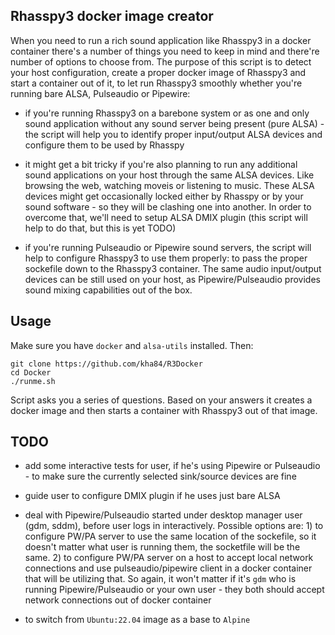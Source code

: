 ## Rhasspy3 docker image creator

When you need to run a rich sound application like Rhasspy3 in a docker container there's a number of things you need to keep in mind and there're number of options to choose from.
The purpose of this script is to detect your host configuration, create a proper docker image of Rhasspy3 and start a container out of it, to let run Rhasspy3 smoothly whether you're running bare ALSA, Pulseaudio or Pipewire:

* if you're running Rhasspy3 on a barebone system or as one and only sound application without any sound server being present (pure ALSA) - the script will help you to identify proper input/output ALSA devices and configure them to be used by Rhasspy

* it might get a bit tricky if you're also planning to run any additional sound applications on your host through the same ALSA devices. Like browsing the web, watching moveis or listening to music. These ALSA devices might get occasionally locked either by Rhasspy or by your sound software - so they will be clashing one into another. In order to overcome that, we'll need to setup ALSA DMIX plugin (this script will help to do that, but this is yet TODO)

* if you're running Pulseaudio or Pipewire sound servers, the script will help to configure Rhasspy3 to use them properly: to pass the proper sockefile down to the Rhasspy3 container. The same audio input/output devices can be still used on your host, as Pipewire/Pulseaudio provides sound mixing capabilities out of the box.

## Usage

Make sure you have `docker` and `alsa-utils` installed. Then:

```
git clone https://github.com/kha84/R3Docker
cd Docker
./runme.sh
```

Script asks you a series of questions. Based on your answers it creates a docker image and then starts a container with Rhasspy3 out of that image.

## TODO

* add some interactive tests for user, if he's using Pipewire or Pulseaudio - to make sure the currently selected sink/source devices are fine

* guide user to configure DMIX plugin if he uses just bare ALSA

* deal with Pipewire/Pulseaudio started under desktop manager user (gdm, sddm), before user logs in interactively. Possible options are: 1) to configure PW/PA server to use the same location of the sockefile, so it doesn't matter what user is running them, the socketfile will be the same. 2) to configure PW/PA server on a host to accept local network connections and use pulseaudio/pipewire client in a docker container that will be utilizing that. So again, it won't matter if it's `gdm` who is running Pipewire/Pulseaudio or your own user - they both should accept network connections out of docker container

* to switch from `Ubuntu:22.04` image as a base to `Alpine`
